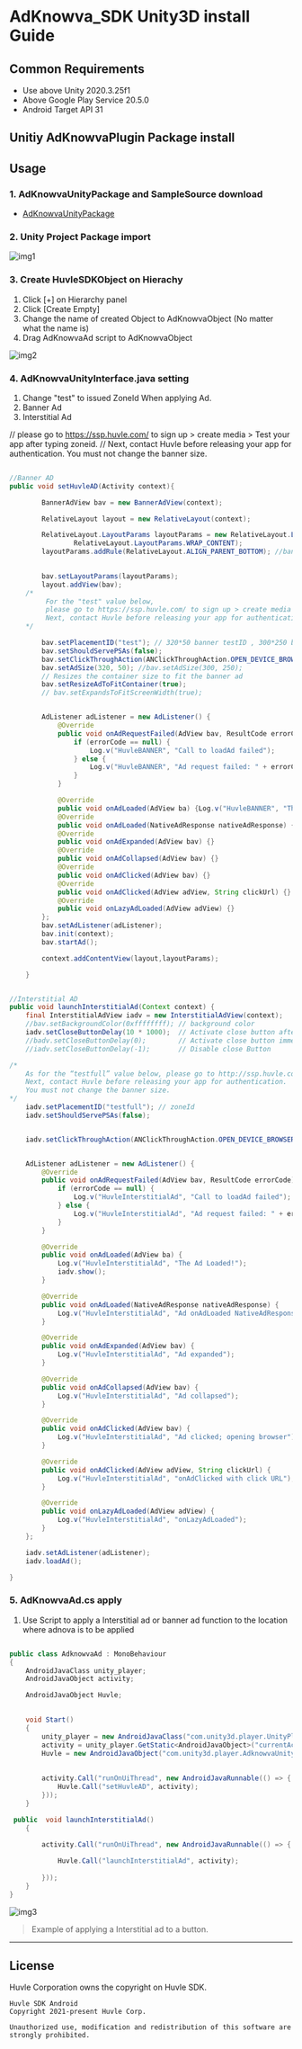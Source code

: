 # AdKnowva_SDK Unity3D install Guide

## Common Requirements
- Use above Unity 2020.3.25f1
- Above Google Play Service 20.5.0
- Android Target API 31


## Unitiy AdKnowvaPlugin Package install
## Usage
### 1. AdKnowvaUnityPackage and SampleSource download
- [AdKnowvaUnityPackage](https://github.com/Huvle-Ad/AdKnowva_SDK_EN/releases/tag/1.5.1)

### 2. Unity Project Package import
![img1](./img/img1.png)

### 3. Create HuvleSDKObject on Hierachy

1. Click [+] on Hierarchy panel
2. Click [Create Empty]
3. Change the name of created Object to AdKnowvaObject (No matter what the name is) 
4. Drag AdKnowvaAd script to AdKnowvaObject 

![img2](./img/img2.png)

### 4. AdKnowvaUnityInterface.java setting

1. Change "test" to issued ZoneId When applying Ad.
2. Banner Ad
3. Interstitial Ad

// please go to https://ssp.huvle.com/ to sign up > create media > Test your app after typing zoneid.
// Next, contact Huvle before releasing your app for authentication. You must not change the banner size.

```java

//Banner AD
public void setHuvleAD(Activity context){

        BannerAdView bav = new BannerAdView(context);

        RelativeLayout layout = new RelativeLayout(context);

        RelativeLayout.LayoutParams layoutParams = new RelativeLayout.LayoutParams(RelativeLayout.LayoutParams.MATCH_PARENT,
                RelativeLayout.LayoutParams.WRAP_CONTENT);
        layoutParams.addRule(RelativeLayout.ALIGN_PARENT_BOTTOM); //banner position
        

        bav.setLayoutParams(layoutParams);
        layout.addView(bav);
    /*
         For the "test" value below, 
         please go to https://ssp.huvle.com/ to sign up > create media > Test your app after typing zoneid.
         Next, contact Huvle before releasing your app for authentication. You must not change the banner size.
    */

        bav.setPlacementID("test"); // 320*50 banner testID , 300*250 banner test ID "testbig"
        bav.setShouldServePSAs(false);
        bav.setClickThroughAction(ANClickThroughAction.OPEN_DEVICE_BROWSER);
        bav.setAdSize(320, 50); //bav.setAdSize(300, 250);
        // Resizes the container size to fit the banner ad
        bav.setResizeAdToFitContainer(true);
        // bav.setExpandsToFitScreenWidth(true);


        AdListener adListener = new AdListener() {
            @Override
            public void onAdRequestFailed(AdView bav, ResultCode errorCode) {
                if (errorCode == null) {
                    Log.v("HuvleBANNER", "Call to loadAd failed");
                } else {
                    Log.v("HuvleBANNER", "Ad request failed: " + errorCode);
                }
            }

            @Override
            public void onAdLoaded(AdView ba) {Log.v("HuvleBANNER", "The Ad Loaded!");}
            @Override
            public void onAdLoaded(NativeAdResponse nativeAdResponse) {}
            @Override
            public void onAdExpanded(AdView bav) {}
            @Override
            public void onAdCollapsed(AdView bav) {}
            @Override
            public void onAdClicked(AdView bav) {}
            @Override
            public void onAdClicked(AdView adView, String clickUrl) {}
            @Override
            public void onLazyAdLoaded(AdView adView) {}
        };
        bav.setAdListener(adListener);
        bav.init(context);
        bav.startAd();

        context.addContentView(layout,layoutParams);

    }


//Interstitial AD
public void launchInterstitialAd(Context context) {
    final InterstitialAdView iadv = new InterstitialAdView(context);
    //bav.setBackgroundColor(0xffffffff); // background color
    iadv.setCloseButtonDelay(10 * 1000);  // Activate close button after 10 seconds
    //badv.setCloseButtonDelay(0);        // Activate close button immediately
    //iadv.setCloseButtonDelay(-1);       // Disable close Button

/*
    As for the “testfull” value below, please go to http://ssp.huvle.com/ to sign up > create media > select the 'fullscreen' checkbox > test your app after entering the zoneid corresponding to the 'fullscreen' option.
    Next, contact Huvle before releasing your app for authentication.
    You must not change the banner size.
*/
    iadv.setPlacementID("testfull"); // zoneId
    iadv.setShouldServePSAs(false);


    iadv.setClickThroughAction(ANClickThroughAction.OPEN_DEVICE_BROWSER);


    AdListener adListener = new AdListener() {
        @Override
        public void onAdRequestFailed(AdView bav, ResultCode errorCode) {
            if (errorCode == null) {
                Log.v("HuvleInterstitialAd", "Call to loadAd failed");
            } else {
                Log.v("HuvleInterstitialAd", "Ad request failed: " + errorCode);
            }
        }

        @Override
        public void onAdLoaded(AdView ba) {
            Log.v("HuvleInterstitialAd", "The Ad Loaded!");
            iadv.show();
        }

        @Override
        public void onAdLoaded(NativeAdResponse nativeAdResponse) {
            Log.v("HuvleInterstitialAd", "Ad onAdLoaded NativeAdResponse");
        }

        @Override
        public void onAdExpanded(AdView bav) {
            Log.v("HuvleInterstitialAd", "Ad expanded");
        }

        @Override
        public void onAdCollapsed(AdView bav) {
            Log.v("HuvleInterstitialAd", "Ad collapsed");
        }

        @Override
        public void onAdClicked(AdView bav) {
            Log.v("HuvleInterstitialAd", "Ad clicked; opening browser");
        }

        @Override
        public void onAdClicked(AdView adView, String clickUrl) {
            Log.v("HuvleInterstitialAd", "onAdClicked with click URL");
        }

        @Override
        public void onLazyAdLoaded(AdView adView) {
            Log.v("HuvleInterstitialAd", "onLazyAdLoaded");
        }
    };

    iadv.setAdListener(adListener);
    iadv.loadAd();

}


```

### 5. AdKnowvaAd.cs apply
1. Use Script to apply a Interstitial ad or banner ad function to the location where adnova is to be applied

```C#

public class AdknowvaAd : MonoBehaviour
{
    AndroidJavaClass unity_player;
    AndroidJavaObject activity;

    AndroidJavaObject Huvle;

 
    void Start()
    {
        unity_player = new AndroidJavaClass("com.unity3d.player.UnityPlayer");
        activity = unity_player.GetStatic<AndroidJavaObject>("currentActivity");
        Huvle = new AndroidJavaObject("com.unity3d.player.AdknowvaUnityInterface");
     
        
        activity.Call("runOnUiThread", new AndroidJavaRunnable(() => {
            Huvle.Call("setHuvleAD", activity);
        }));
    }

 public  void launchInterstitialAd()
    {
       
        activity.Call("runOnUiThread", new AndroidJavaRunnable(() => {

            Huvle.Call("launchInterstitialAd", activity);
          
        }));
    }
}

```

![img3](./img/img3.png)
> Example of applying a Interstitial ad to a button.

***



## License
Huvle Corporation owns the copyright on Huvle SDK.
```
Huvle SDK Android
Copyright 2021-present Huvle Corp.

Unauthorized use, modification and redistribution of this software are strongly prohibited.
```


